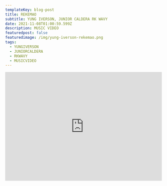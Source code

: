 ```yaml
---
templateKey: blog-post
title: REKEMAO
subtitle: YUNG IVERSON, JUNIOR CALDERA RK WAVY
date: 2021-11-08T01:00:59.599Z
description: MUSIC VIDEO
featuredpost: false
featuredimage: /img/yung-iverson-rekemao.png
tags:
  - YUNGIVERSON
  - JUNIORCALDERA
  - RKWAVY
  - MUSICVIDEO
---
```

<iframe width="100%" height="350px" src="https://www.youtube.com/embed/aV0ygruxAYQ" title="YouTube video player" frameborder="0" allow="accelerometer; autoplay; clipboard-write; encrypted-media; gyroscope; picture-in-picture" allowfullscreen></iframe>